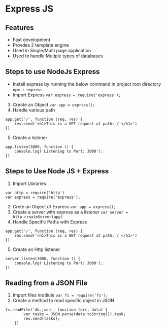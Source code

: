 # Express JS 

## Features
- Fast development
- Provdes 2 template engine
- Used in Single/Multi page application 
- Used to handle Mutiple types of databases

## Steps to use NodeJs Express
- Install express by running the below command in project root directory
`npm i express`
- Import Express 
`var express = require('express');`
3. Create an Object
`var app = express();`
4. Handle various path
```
app.get('/', function (req, res) {
    res.send('<h1>This is a GET request at path: / </h1>')
})
```
5. Create a listener
```
app.listen(3000, function () {
    console.log('Listening to Port: 3000');
})
```

## Steps to Use Node JS + Express
1. Import Libraries
```
var http = require('http')
var express = require('express');
```
2. Crete an Object of Express
`var app = express();`
3. Create a server with express as a listener
`var server = http.createServer(app)`
4. Handle Specific Paths with Express
```
app.get('/', function (req, res) {
    res.send('<h1>This is a GET request at path: / </h1>')
})
```
5. Create an Http listener
```
server.listen(3000, function () {
    console.log('Listening to Port: 3000');
})
```

## Reading from a JSON File
1. Import files modiule
`var fs = require('fs');`
2. Create a method to read specific object in JSON
```
fs.readFile('db.json', function (err, data) {
        var tasks = JSON.parse(data.toString()).task;
        res.send(tasks);
    })
```
